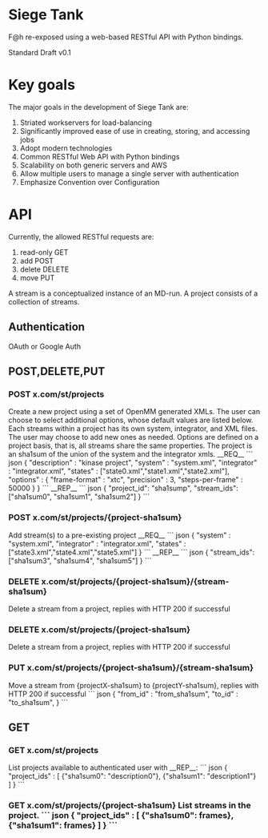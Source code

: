 <h1> Siege Tank </h1>

F@h re-exposed using a web-based RESTful API with Python bindings.

Standard Draft v0.1 

<h1> Key goals </h1>

The major goals in the development of Siege Tank are:

1. Striated workservers for load-balancing
2. Significantly improved ease of use in creating, storing, and accessing jobs
3. Adopt modern technologies
4. Common RESTful Web API with Python bindings
5. Scalability on both generic servers and AWS
6. Allow multiple users to manage a single server with authentication
7. Emphasize Convention over Configuration

<h1> API </h1>

Currently, the allowed RESTful requests are: 

1. read-only GET  
2. add POST  
3. delete DELETE  
4. move PUT

A stream is a conceptualized instance of an MD-run. A project consists of a collection of streams.

<h2> Authentication </h2>

OAuth or Google Auth

<h2> POST,DELETE,PUT </h2>
<h3> POST x.com/st/projects </h3>  
Create a new project using a set of OpenMM generated XMLs. The user can choose to select additional options, whose default values are listed below. Each streams within a project has its own system, integrator, and XML files. The user may choose to add new ones as needed. Options are defined on a project basis, that is, all streams share the same properties. The project is an sha1sum of the union of the system and the integrator xmls.  
__REQ__
``` json
{
  "description" : "kinase project",
  "system" : "system.xml",
  "integrator" : "integrator.xml",
  "states" : ["state0.xml","state1.xml","state2.xml"],
  "options" : {
    "frame-format" : "xtc",
    "precision" : 3,
    "steps-per-frame" : 50000
  }
}
```
__REP__
``` json
{
  "project_id": "sha1sump",
  "stream_ids": ["sha1sum0", "sha1sum1", "sha1sum2"]
}
```
<h3> POST x.com/st/projects/{project-sha1sum} </h3>
Add stream(s) to a pre-existing project
__REQ__
``` json
{
  "system" : "system.xml",
  "integrator" : "integrator.xml",
  "states" : ["state3.xml","state4.xml","state5.xml"]
}
```
__REP__
``` json
{
  "stream_ids": ["sha1sum3", "sha1sum4", "sha1sum5"]
}
```
<h3> DELETE x.com/st/projects/{project-sha1sum}/{stream-sha1sum} </h3>
Delete a stream from a project, replies with HTTP 200 if successful
<h3> DELETE x.com/st/projects/{project-sha1sum} </h3>
Delete a stream from a project, replies with HTTP 200 if successful
<h3> PUT x.com/st/projects/{project-sha1sum}/{stream-sha1sum} </h3>
Move a stream from {projectX-sha1sum} to {projectY-sha1sum}, replies with HTTP 200 if successful
``` json
{
  "from_id" : "from_sha1sum",
  "to_id" : "to_sha1sum",
}
```
<h2> GET </h2>
<h3> GET x.com/st/projects </h3>
List projects available to authenticated user with __REP__:
``` json
{
  "project_ids" : [ 
                     {"sha1sum0": "description0"},
                     {"sha1sum1": "description1"}
                  ]
}
```
<h3> GET x.com/st/projects/{project-sha1sum}
List streams in the project.
``` json
{
  "project_ids" : [ 
                     {"sha1sum0": frames},
                     {"sha1sum1": frames}
                  ]
}
```
